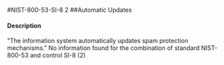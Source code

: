 #NIST-800-53-SI-8 2
##Automatic Updates
#### Description
"The information system automatically updates spam protection mechanisms."
No information found for the combination of standard NIST-800-53 and control SI-8 (2)
